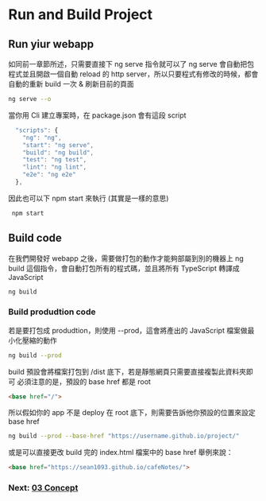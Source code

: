 # Run and Build Project

## Run yiur webapp

如同前一章節所述，只需要直接下 ng serve 指令就可以了
ng serve 會自動把包程式並且開啟一個自動 reload 的 http server，所以只要程式有修改的時候，都會自動的重新 build 一次 & 刷新目前的頁面

```sh
ng serve --o
```

當你用 Cli 建立專案時，在 package.json 會有這段 script

```js
  "scripts": {
    "ng": "ng",
    "start": "ng serve",
    "build": "ng build",
    "test": "ng test",
    "lint": "ng lint",
    "e2e": "ng e2e"
  },
```

因此也可以下 npm start 來執行 (其實是一樣的意思)

```sh
 npm start
```


## Build code

在我們開發好 webapp 之後，需要做打包的動作才能夠部屬到別的機器上
ng build 這個指令，會自動打包所有的程式碼，並且將所有 TypeScript 轉譯成 JavaScript

```sh
ng build
```

### Build produdtion code

若是要打包成 produdtion，則使用 --prod，這會將產出的 JavaScript 檔案做最小化壓縮的動作
 
```sh
ng build --prod
```


build 預設會將檔案打包到 /dist 底下，若是靜態網頁只需要直接複製此資料夾即可
必須注意的是，預設的 base href 都是 root

```html 
<base href="/">
```

所以假如你的 app 不是 deploy 在 root 底下，則需要告訴他你預設的位置來設定 base href

```sh
ng build --prod --base-href "https://username.github.io/project/"
```

或是可以直接更改 build 完的 index.html 檔案中的 base href
舉例來說：

```html
<base href="https://sean1093.github.io/cafeNotes/">
```

### Next:  [03 Concept]

[03 Concept]: <https://github.com/sean1093/angular-starter/blob/master/03.concept.md>